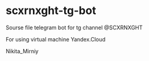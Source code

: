 # scxrnxght-tg-bot
Sourse file telegram bot for tg channel @SCXRNXGHT

For using virtual machine Yandex.Cloud

Nikita_Mirniy
